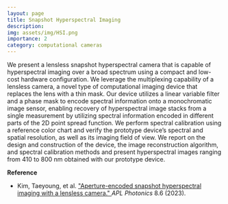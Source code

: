 ```yaml
---
layout: page
title: Snapshot Hyperspectral Imaging
description: 
img: assets/img/HSI.png
importance: 2
category: computational cameras
---
```


We present a lensless snapshot hyperspectral camera that is capable of hyperspectral imaging over a broad spectrum using a compact and low-cost hardware configuration. We leverage the multiplexing capability of a lensless camera, a novel type of computational imaging device that replaces the lens with a thin mask. Our device utilizes a linear variable filter and a phase mask to encode spectral information onto a monochromatic image sensor, enabling recovery of hyperspectral image stacks from a single measurement by utilizing spectral information encoded in different parts of the 2D point spread function. We perform spectral calibration using a reference color chart and verify the prototype device’s spectral and spatial resolution, as well as its imaging field of view. We report on the design and construction of the device, the image reconstruction algorithm, and spectral calibration methods and present hyperspectral images ranging from 410 to 800 nm obtained with our prototype device.  

**Reference**
* Kim, Taeyoung, et al. ["Aperture-encoded snapshot hyperspectral imaging with a lensless camera." ](https://pubs.aip.org/aip/app/article/8/6/066109/2900496)  *APL Photonics* 8.6 (2023).


